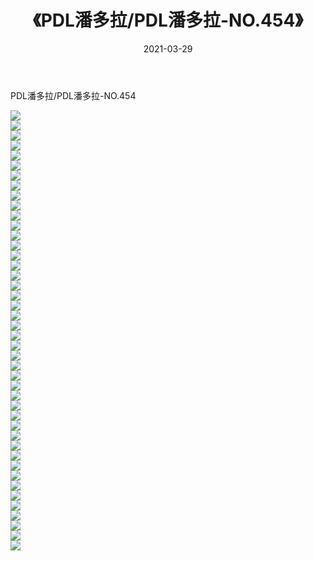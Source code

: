 ﻿---
layout: post
title:  《PDL潘多拉/PDL潘多拉-NO.454》
date:   2021-03-29
img: http://pic.660000.xyz/1:/网络美图/2021/PDL潘多拉/PDL潘多拉-NO.454/000.jpg
categories: [美女, 清纯, 唯美]
---

PDL潘多拉/PDL潘多拉-NO.454

 ![](http://pic.660000.xyz/1:/网络美图/2021/PDL潘多拉/PDL潘多拉-NO.454/001.jpg) <br>![](http://pic.660000.xyz/1:/网络美图/2021/PDL潘多拉/PDL潘多拉-NO.454/002.jpg) <br>![](http://pic.660000.xyz/1:/网络美图/2021/PDL潘多拉/PDL潘多拉-NO.454/003.jpg) <br>![](http://pic.660000.xyz/1:/网络美图/2021/PDL潘多拉/PDL潘多拉-NO.454/004.jpg) <br>![](http://pic.660000.xyz/1:/网络美图/2021/PDL潘多拉/PDL潘多拉-NO.454/005.jpg) <br>![](http://pic.660000.xyz/1:/网络美图/2021/PDL潘多拉/PDL潘多拉-NO.454/006.jpg) <br>![](http://pic.660000.xyz/1:/网络美图/2021/PDL潘多拉/PDL潘多拉-NO.454/007.jpg) <br>![](http://pic.660000.xyz/1:/网络美图/2021/PDL潘多拉/PDL潘多拉-NO.454/008.jpg) <br>![](http://pic.660000.xyz/1:/网络美图/2021/PDL潘多拉/PDL潘多拉-NO.454/009.jpg) <br>![](http://pic.660000.xyz/1:/网络美图/2021/PDL潘多拉/PDL潘多拉-NO.454/010.jpg) <br>![](http://pic.660000.xyz/1:/网络美图/2021/PDL潘多拉/PDL潘多拉-NO.454/011.jpg) <br>![](http://pic.660000.xyz/1:/网络美图/2021/PDL潘多拉/PDL潘多拉-NO.454/012.jpg) <br>![](http://pic.660000.xyz/1:/网络美图/2021/PDL潘多拉/PDL潘多拉-NO.454/013.jpg) <br>![](http://pic.660000.xyz/1:/网络美图/2021/PDL潘多拉/PDL潘多拉-NO.454/014.jpg) <br>![](http://pic.660000.xyz/1:/网络美图/2021/PDL潘多拉/PDL潘多拉-NO.454/015.jpg) <br>![](http://pic.660000.xyz/1:/网络美图/2021/PDL潘多拉/PDL潘多拉-NO.454/016.jpg) <br>![](http://pic.660000.xyz/1:/网络美图/2021/PDL潘多拉/PDL潘多拉-NO.454/017.jpg) <br>![](http://pic.660000.xyz/1:/网络美图/2021/PDL潘多拉/PDL潘多拉-NO.454/018.jpg) <br>![](http://pic.660000.xyz/1:/网络美图/2021/PDL潘多拉/PDL潘多拉-NO.454/019.jpg) <br>![](http://pic.660000.xyz/1:/网络美图/2021/PDL潘多拉/PDL潘多拉-NO.454/020.jpg) <br>![](http://pic.660000.xyz/1:/网络美图/2021/PDL潘多拉/PDL潘多拉-NO.454/021.jpg) <br>![](http://pic.660000.xyz/1:/网络美图/2021/PDL潘多拉/PDL潘多拉-NO.454/022.jpg) <br>![](http://pic.660000.xyz/1:/网络美图/2021/PDL潘多拉/PDL潘多拉-NO.454/023.jpg) <br>![](http://pic.660000.xyz/1:/网络美图/2021/PDL潘多拉/PDL潘多拉-NO.454/024.jpg) <br>![](http://pic.660000.xyz/1:/网络美图/2021/PDL潘多拉/PDL潘多拉-NO.454/025.jpg) <br>![](http://pic.660000.xyz/1:/网络美图/2021/PDL潘多拉/PDL潘多拉-NO.454/026.jpg) <br>![](http://pic.660000.xyz/1:/网络美图/2021/PDL潘多拉/PDL潘多拉-NO.454/027.jpg) <br>![](http://pic.660000.xyz/1:/网络美图/2021/PDL潘多拉/PDL潘多拉-NO.454/028.jpg) <br>![](http://pic.660000.xyz/1:/网络美图/2021/PDL潘多拉/PDL潘多拉-NO.454/029.jpg) <br>![](http://pic.660000.xyz/1:/网络美图/2021/PDL潘多拉/PDL潘多拉-NO.454/030.jpg) <br>![](http://pic.660000.xyz/1:/网络美图/2021/PDL潘多拉/PDL潘多拉-NO.454/031.jpg) <br>![](http://pic.660000.xyz/1:/网络美图/2021/PDL潘多拉/PDL潘多拉-NO.454/032.jpg) <br>![](http://pic.660000.xyz/1:/网络美图/2021/PDL潘多拉/PDL潘多拉-NO.454/033.jpg) <br>![](http://pic.660000.xyz/1:/网络美图/2021/PDL潘多拉/PDL潘多拉-NO.454/034.jpg) <br>![](http://pic.660000.xyz/1:/网络美图/2021/PDL潘多拉/PDL潘多拉-NO.454/035.jpg) <br>![](http://pic.660000.xyz/1:/网络美图/2021/PDL潘多拉/PDL潘多拉-NO.454/036.jpg) <br>![](http://pic.660000.xyz/1:/网络美图/2021/PDL潘多拉/PDL潘多拉-NO.454/037.jpg) <br>![](http://pic.660000.xyz/1:/网络美图/2021/PDL潘多拉/PDL潘多拉-NO.454/038.jpg) <br>![](http://pic.660000.xyz/1:/网络美图/2021/PDL潘多拉/PDL潘多拉-NO.454/039.jpg) <br>![](http://pic.660000.xyz/1:/网络美图/2021/PDL潘多拉/PDL潘多拉-NO.454/040.jpg) <br>![](http://pic.660000.xyz/1:/网络美图/2021/PDL潘多拉/PDL潘多拉-NO.454/041.jpg) <br>![](http://pic.660000.xyz/1:/网络美图/2021/PDL潘多拉/PDL潘多拉-NO.454/042.jpg) <br>![](http://pic.660000.xyz/1:/网络美图/2021/PDL潘多拉/PDL潘多拉-NO.454/043.jpg) <br>![](http://pic.660000.xyz/1:/网络美图/2021/PDL潘多拉/PDL潘多拉-NO.454/044.jpg) <br>